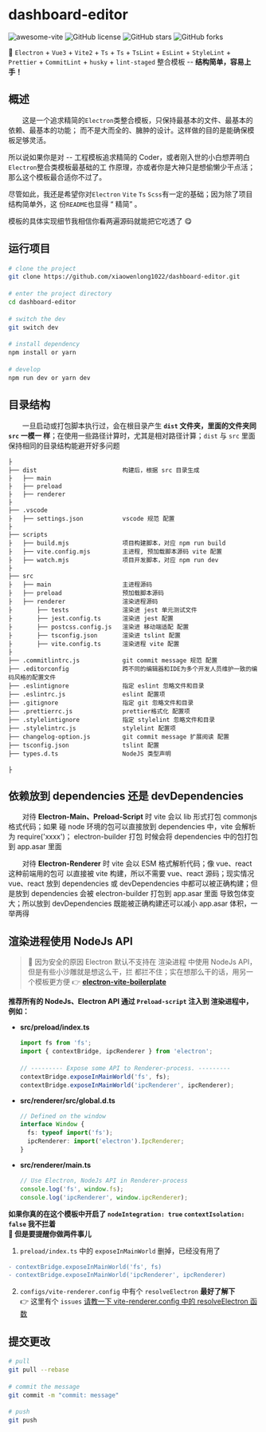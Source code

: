 # dashboard-editor

![awesome-vite](https://camo.githubusercontent.com/abb97269de2982c379cbc128bba93ba724d8822bfbe082737772bd4feb59cb54/68747470733a2f2f63646e2e7261776769742e636f6d2f73696e647265736f726875732f617765736f6d652f643733303566333864323966656437386661383536353265336136336531353464643865383832392f6d656469612f62616467652e737667)
![GitHub license](https://img.shields.io/github/license/caoxiemeihao/electron-vue-vite?style=flat)
![GitHub stars](https://img.shields.io/github/stars/caoxiemeihao/electron-vue-vite?color=fa6470&style=flat)
![GitHub forks](https://img.shields.io/github/forks/caoxiemeihao/electron-vue-vite?style=flat)

<!-- **[English](README.md) | 简体中文** -->

🥳 `Electron` + `Vue3` + `Vite2` + `Ts` + `Ts` + `TsLint` + `EsLint` + `StyleLint` + `Prettier` +
`CommitLint` + `husky` + `lint-staged` 整合模板 -- **结构简单，容易上手！**

## 概述

&emsp;&emsp;这是一个追求精简的`Electron`类整合模板，只保持最基本的文件、最基本的依赖、最基本的功能；
而不是大而全的、臃肿的设计。这样做的目的是能确保模板足够灵活。

所以说如果你是对 -- 工程模板追求精简的 Coder，或者刚入世的小白想弄明白`Electron`整合类模板最基础的工
作原理，亦或者你是大神只是想偷懒少干点活；那么这个模板最合适你不过了。

尽管如此，我还是希望你对`Electron` `Vite` `Ts` `Scss`有一定的基础；因为除了项目结构简单外，这
份`README`也显得 “ 精简” 。

模板的具体实现细节我相信你看两遍源码就能把它吃透了 😋

## 运行项目

```bash
# clone the project
git clone https://github.com/xiaowenlong1022/dashboard-editor.git

# enter the project directory
cd dashboard-editor

# switch the dev
git switch dev

# install dependency
npm install or yarn

# develop
npm run dev or yarn dev
```

## 目录结构

&emsp;&emsp;一旦启动或打包脚本执行过，会在根目录产生 **`dist` 文件夹，里面的文件夹同 `src` 一模一
样**；在使用一些路径计算时，尤其是相对路径计算；`dist` 与 `src` 里面保持相同的目录结构能避开好多问题

```tree
├
├── dist                        构建后，根据 src 目录生成
├   ├── main
├   ├── preload
├   ├── renderer
├
├── .vscode
├   ├── settings.json           vscode 规范 配置
├
├── scripts
├   ├── build.mjs               项目构建脚本，对应 npm run build
├   ├── vite.config.mjs         主进程, 预加载脚本源码 vite 配置
├   ├── watch.mjs               项目开发脚本，对应 npm run dev
├
├── src
├   ├── main                    主进程源码
├   ├── preload                 预加载脚本源码
├   ├── renderer                渲染进程源码
├       ├── tests               渲染进 jest 单元测试文件
├       ├── jest.config.ts      渲染进 jest 配置
├       ├── postcss.config.js   渲染进 移动端适配 配置
├       ├── tsconfig.json       渲染进 tslint 配置
├       ├── vite.config.ts      渲染进程 vite 配置
├
├── .commitlintrc.js            git commit message 规范 配置
├── .editorconfig               跨不同的编辑器和IDE为多个开发人员维护一致的编码风格的配置文件
├── .eslintignore               指定 eslint 忽略文件和目录
├── .eslintrc.js                eslint 配置项
├── .gitignore                  指定 git 忽略文件和目录
├── .prettierrc.js              prettier格式化 配置项
├── .stylelintignore            指定 stylelint 忽略文件和目录
├── .stylelintrc.js             stylelint 配置项
├── changelog-option.js         git commit message 扩展阅读 配置
├── tsconfig.json               tslint 配置
├── types.d.ts                  NodeJS 类型声明

├
```

## 依赖放到 dependencies 还是 devDependencies

&emsp;&emsp;对待 **Electron-Main、Preload-Script** 时 vite 会以 lib 形式打包 commonjs 格式代码；如果
碰 node 环境的包可以直接放到 dependencies 中，vite 会解析为 require('xxxx')； electron-builder 打包
时候会将 dependencies 中的包打包到 app.asar 里面

&emsp;&emsp;对待 **Electron-Renderer** 时 vite 会以 ESM 格式解析代码；像 vue、react 这种前端用的包可
以直接被 vite 构建，所以不需要 vue、react 源码；现实情况 vue、react 放到 dependencies 或
devDependencies 中都可以被正确构建；但是放到 dependencies 会被 electron-builder 打包到 app.asar 里面
导致包体变大；所以放到 devDependencies 既能被正确构建还可以减小 app.asar 体积，一举两得

## 渲染进程使用 NodeJs API

> 🚧 因为安全的原因 Electron 默认不支持在 渲染进程 中使用 NodeJs API，但是有些小沙雕就是想这么干，拦
> 都拦不住；实在想那么干的话，用另一个模板更方便 👉
> **[electron-vite-boilerplate](https://github.com/caoxiemeihao/electron-vite-boilerplate)**

**推荐所有的 NodeJs、Electron API 通过 `Preload-script` 注入到 渲染进程中，例如：**

- **src/preload/index.ts**

  ```typescript
  import fs from 'fs';
  import { contextBridge, ipcRenderer } from 'electron';

  // --------- Expose some API to Renderer-process. ---------
  contextBridge.exposeInMainWorld('fs', fs);
  contextBridge.exposeInMainWorld('ipcRenderer', ipcRenderer);
  ```

- **src/renderer/src/global.d.ts**

  ```typescript
  // Defined on the window
  interface Window {
    fs: typeof import('fs');
    ipcRenderer: import('electron').IpcRenderer;
  }
  ```

- **src/renderer/main.ts**

  ```typescript
  // Use Electron, NodeJs API in Renderer-process
  console.log('fs', window.fs);
  console.log('ipcRenderer', window.ipcRenderer);
  ```

**如果你真的在这个模板中开启了 `nodeIntegration: true` `contextIsolation: false` 我不拦着  
🚧 但是要提醒你做两件事儿**

1. `preload/index.ts` 中的 `exposeInMainWorld` 删掉，已经没有用了

```diff
- contextBridge.exposeInMainWorld('fs', fs)
- contextBridge.exposeInMainWorld('ipcRenderer', ipcRenderer)
```

2. `configs/vite-renderer.config` 中有个 `resolveElectron` **最好了解下**  
   👉 这里有个 `issues`
   [请教一下 vite-renderer.config 中的 resolveElectron 函数](https://github.com/caoxiemeihao/electron-vue-vite/issues/52)

## 提交更改

```bash
# pull
git pull --rebase

# commit the message
git commit -m "commit: message"

# push
git push
```

[comment]: <> (## 运行效果)

[comment]: <>
(<img width="400px" src="https://raw.githubusercontent.com/caoxiemeihao/blog/main/electron-vue-vite/screenshot/electron-15.png" />)

[comment]: <> (## 微信 | | 请我喝杯下午茶 🥳)

[comment]: <> (<div style="display:flex;">)

[comment]: <> (
<img width="244px" src="https://raw.githubusercontent.com/caoxiemeihao/blog/main/assets/wechat/group/qrcode.jpg" />)

[comment]: <> ( &nbsp;&nbsp;&nbsp;&nbsp;)

[comment]: <> (
<img width="244px" src="https://raw.githubusercontent.com/caoxiemeihao/blog/main/assets/wechat/%24qrcode/%24.png" />)

[comment]: <> (</div>)
